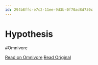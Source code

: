 ```yaml
---
id: 294b8ffc-e7c2-11ee-9d3b-0f70ad8d730c
---
```


# Hypothesis
#Omnivore

[Read on Omnivore](https://omnivore.app/me/hypothesis-18e62b73cc0)
[Read Original](https://hypothes.is/a/joWXRue9Ee6lhRseM63atQ)

